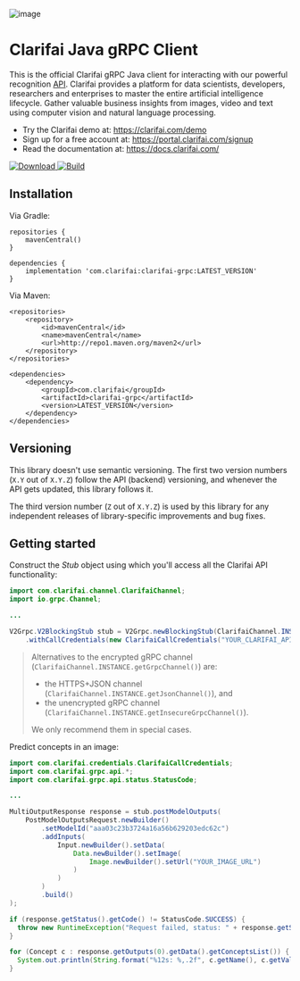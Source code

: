 ![image](https://github.com/user-attachments/assets/ed10c659-2007-4a58-bdf3-c00b3ef1d9f5)


# Clarifai Java gRPC Client

This is the official Clarifai gRPC Java client for interacting with our powerful recognition
[API](https://docs.clarifai.com).
Clarifai provides a platform for data scientists, developers, researchers and enterprises to master the entire
artificial intelligence lifecycle. Gather valuable business insights from images, video and text using computer vision
and natural language processing.

* Try the Clarifai demo at: https://clarifai.com/demo
* Sign up for a free account at: https://portal.clarifai.com/signup
* Read the documentation at: https://docs.clarifai.com/


[ ![Download](https://api.bintray.com/packages/clarifai/Clarifai/ClarifaiGrpc/images/download.svg) ](https://bintray.com/clarifai/Clarifai/ClarifaiGrpc)
[![Build](https://github.com/Clarifai/clarifai-java-grpc/workflows/Run%20tests/badge.svg)](https://github.com/Clarifai/clarifai-java-grpc/actions)

## Installation

Via Gradle:

```
repositories {
    mavenCentral()
}

dependencies {
    implementation 'com.clarifai:clarifai-grpc:LATEST_VERSION'
}
```

Via Maven:

```
<repositories>
    <repository>
        <id>mavenCentral</id>
        <name>mavenCentral</name>
        <url>http://repo1.maven.org/maven2</url>
    </repository>
</repositories>

<dependencies>
    <dependency>
        <groupId>com.clarifai</groupId>
        <artifactId>clarifai-grpc</artifactId>
        <version>LATEST_VERSION</version>
    </dependency>
</dependencies>
```

## Versioning

This library doesn't use semantic versioning. The first two version numbers (`X.Y` out of `X.Y.Z`) follow the API (backend) versioning, and
whenever the API gets updated, this library follows it.

The third version number (`Z` out of `X.Y.Z`) is used by this library for any independent releases of library-specific improvements and bug fixes.

## Getting started

Construct the *Stub* object using which you'll access all the Clarifai API functionality:

```java
import com.clarifai.channel.ClarifaiChannel;
import io.grpc.Channel;

...

V2Grpc.V2BlockingStub stub = V2Grpc.newBlockingStub(ClarifaiChannel.INSTANCE.getGrpcChannel())
    .withCallCredentials(new ClarifaiCallCredentials("YOUR_CLARIFAI_API_KEY"));
```

> Alternatives to the encrypted gRPC channel (`ClarifaiChannel.INSTANCE.getGrpcChannel()`) are:
> - the HTTPS+JSON channel (`ClarifaiChannel.INSTANCE.getJsonChannel()`), and
> - the unencrypted gRPC channel (`ClarifaiChannel.INSTANCE.getInsecureGrpcChannel()`).
>
> We only recommend them in special cases.


Predict concepts in an image:

```java
import com.clarifai.credentials.ClarifaiCallCredentials;
import com.clarifai.grpc.api.*;
import com.clarifai.grpc.api.status.StatusCode;

...

MultiOutputResponse response = stub.postModelOutputs(
    PostModelOutputsRequest.newBuilder()
        .setModelId("aaa03c23b3724a16a56b629203edc62c")
        .addInputs(
            Input.newBuilder().setData(
                Data.newBuilder().setImage(
                    Image.newBuilder().setUrl("YOUR_IMAGE_URL")
                )
            )
        )
        .build()
);

if (response.getStatus().getCode() != StatusCode.SUCCESS) {
  throw new RuntimeException("Request failed, status: " + response.getStatus());
}

for (Concept c : response.getOutputs(0).getData().getConceptsList()) {
  System.out.println(String.format("%12s: %,.2f", c.getName(), c.getValue()));
}
```
